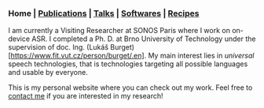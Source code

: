 ### Home | [Publications](/publications) | [Talks](/talks) | [Softwares](/softwares) | [Recipes](/recipes)

I am currently a Visiting Researcher at SONOS Paris where I work on
on-device ASR. I completed a Ph. D. at Brno University of Technology
under the supervision of doc. Ing. (Lukáš Burget)[https://www.fit.vut.cz/person/burget/.en]. My main interest lies in *universal* speech technologies,
that is technologies targeting all possible languages and usable by
everyone.

This is my personal website where you can check out my work. Feel free
to [contact me](mailto:lucas.ondel@gmail.com) if you are
interested in my research!

